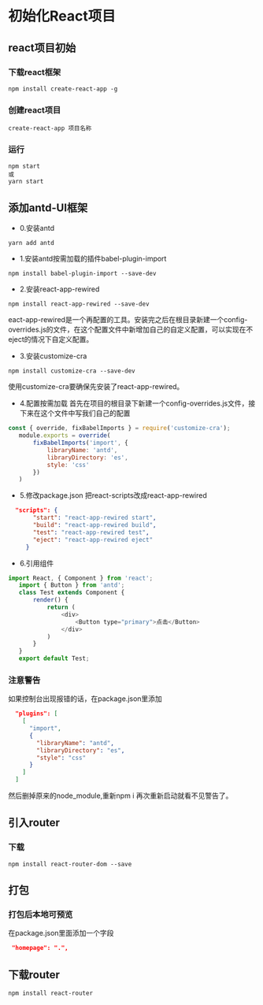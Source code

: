 # 初始化React项目

## react项目初始
### 下载react框架
```
npm install create-react-app -g
```
### 创建react项目
```
create-react-app 项目名称
```
### 运行
```
npm start
或
yarn start
```

## 添加antd-UI框架
- 0.安装antd
```
yarn add antd
```

- 1.安装antd按需加载的插件babel-plugin-import
```
npm install babel-plugin-import --save-dev
```

- 2.安装react-app-rewired
```
npm install react-app-rewired --save-dev
```
eact-app-rewired是一个再配置的工具。安装完之后在根目录新建一个config-overrides.js的文件，在这个配置文件中新增加自己的自定义配置，可以实现在不eject的情况下自定义配置。

- 3.安装customize-cra
```
npm install customize-cra --save-dev
```
使用customize-cra要确保先安装了react-app-rewired。

- 4.配置按需加载
首先在项目的根目录下新建一个config-overrides.js文件，接下来在这个文件中写我们自己的配置
```js
const { override, fixBabelImports } = require('customize-cra');
   module.exports = override(
       fixBabelImports('import', {        
           libraryName: 'antd',        
           libraryDirectory: 'es',       
           style: 'css'
       })
   )
```

- 5.修改package.json
把react-scripts改成react-app-rewired
```json
  "scripts": {
       "start": "react-app-rewired start",
       "build": "react-app-rewired build",
       "test": "react-app-rewired test",
       "eject": "react-app-rewired eject"
     }
```

- 6.引用组件
```js
import React, { Component } from 'react';
   import { Button } from 'antd';
   class Test extends Component {
       render() {
           return (
               <div>
                   <Button type="primary">点击</Button>
               </div>
           )
       }
   }
   export default Test;
```
### 注意警告
如果控制台出现报错的话，在package.json里添加
```json
  "plugins": [
    [
      "import",
      {
        "libraryName": "antd",
        "libraryDirectory": "es",
        "style": "css"
      }
    ]
  ]
```
然后删掉原来的node_module,重新npm i
再次重新启动就看不见警告了。
## 引入router

### 下载
```
npm install react-router-dom --save
```

## 打包
### 打包后本地可预览
在package.json里面添加一个字段
 ```json
  "homepage": ".",
```

## 下载router
```
npm install react-router
```
